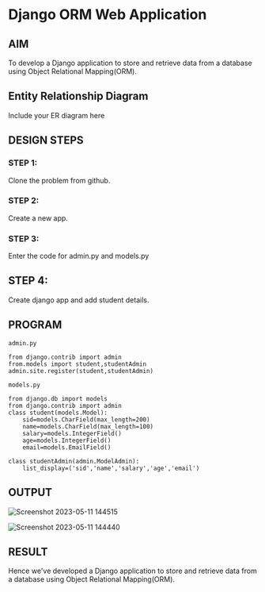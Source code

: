 # Django ORM Web Application

## AIM
To develop a Django application to store and retrieve data from a database using Object Relational Mapping(ORM).

## Entity Relationship Diagram

Include your ER diagram here

## DESIGN STEPS

### STEP 1:
Clone the problem from github.

### STEP 2:
Create a new app.

### STEP 3:
Enter the code for admin.py and models.py

## STEP 4:
Create django app and add student details.

## PROGRAM
```
admin.py

from django.contrib import admin
from.models import student,studentAdmin
admin.site.register(student,studentAdmin)

models.py

from django.db import models
from django.contrib import admin
class student(models.Model):
    sid=models.CharField(max_length=200)
    name=models.CharField(max_length=100)
    salary=models.IntegerField()
    age=models.IntegerField()
    email=models.EmailField()

class studentAdmin(admin.ModelAdmin):
    list_display=('sid','name','salary','age','email')

```


## OUTPUT
![Screenshot 2023-05-11 144515](https://github.com/SudharsanamRK/django-orm-app/assets/115523484/e8dd044d-e518-48cf-aa1d-76cc5a1af514)

![Screenshot 2023-05-11 144440](https://github.com/SudharsanamRK/django-orm-app/assets/115523484/8e9d323e-c3ed-4ce0-bbdf-53e26df406a5)

## RESULT
Hence we've developed a Django application to store and retrieve data from a database using Object Relational Mapping(ORM).
